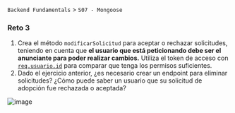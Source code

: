 `Backend Fundamentals` > `S07 - Mongoose` 
	
### Reto 3

1. Crea el método `modificarSolicitud` para aceptar o rechazar solicitudes, teniendo en cuenta que **el usuario que está peticionando debe ser el anunciante para poder realizar cambios.** Utiliza el token de acceso con [`req.usuario.id`](http://req.usuario.id) para comparar que tenga los permisos suficientes.
2. Dado el ejercicio anterior, ¿es necesario crear un endpoint para eliminar solicitudes? ¿Cómo puede saber un usuario que su solicitud de adopción fue rechazada o aceptada?

![image](https://static2.diariouno.com.ar/media/2020/04/anses-bono-ife-solicitud-analizada1.jpg)
